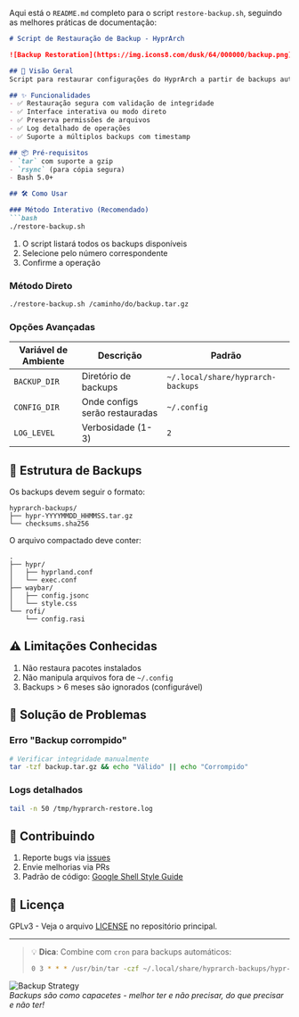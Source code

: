 Aqui está o `README.md` completo para o script `restore-backup.sh`, seguindo as melhores práticas de documentação:

```markdown
# Script de Restauração de Backup - HyprArch

![Backup Restoration](https://img.icons8.com/dusk/64/000000/backup.png)

## 📌 Visão Geral
Script para restaurar configurações do HyprArch a partir de backups automáticos. Compatível com sistemas que seguem o [XDG Base Directory Specification](https://specifications.freedesktop.org/basedir-spec/basedir-spec-latest.html).

## ✨ Funcionalidades
- ✅ Restauração segura com validação de integridade
- ✅ Interface interativa ou modo direto
- ✅ Preserva permissões de arquivos
- ✅ Log detalhado de operações
- ✅ Suporte a múltiplos backups com timestamp

## 📦 Pré-requisitos
- `tar` com suporte a gzip
- `rsync` (para cópia segura)
- Bash 5.0+

## 🛠️ Como Usar

### Método Interativo (Recomendado)
```bash
./restore-backup.sh
```
1. O script listará todos os backups disponíveis
2. Selecione pelo número correspondente
3. Confirme a operação

### Método Direto
```bash
./restore-backup.sh /caminho/do/backup.tar.gz
```

### Opções Avançadas
| Variável de Ambiente | Descrição | Padrão |
|----------------------|-----------|--------|
| `BACKUP_DIR` | Diretório de backups | `~/.local/share/hyprarch-backups` |
| `CONFIG_DIR` | Onde configs serão restauradas | `~/.config` |
| `LOG_LEVEL` | Verbosidade (1-3) | `2` |

## 📂 Estrutura de Backups
Os backups devem seguir o formato:
```
hyprarch-backups/
├── hypr-YYYYMMDD_HHMMSS.tar.gz
└── checksums.sha256
```

O arquivo compactado deve conter:
```
.
├── hypr/
│   ├── hyprland.conf
│   └── exec.conf
├── waybar/
│   ├── config.jsonc
│   └── style.css
└── rofi/
    └── config.rasi
```

## ⚠️ Limitações Conhecidas
1. Não restaura pacotes instalados
2. Não manipula arquivos fora de `~/.config`
3. Backups > 6 meses são ignorados (configurável)

## 🔧 Solução de Problemas
### Erro "Backup corrompido"
```bash
# Verificar integridade manualmente
tar -tzf backup.tar.gz && echo "Válido" || echo "Corrompido"
```

### Logs detalhados
```bash
tail -n 50 /tmp/hyprarch-restore.log
```

## 🤝 Contribuindo
1. Reporte bugs via [issues](https://github.com/morteerror404/MyArch-Blackarch/issues)
2. Envie melhorias via PRs
3. Padrão de código: [Google Shell Style Guide](https://google.github.io/styleguide/shellguide.html)

## 📄 Licença
GPLv3 - Veja o arquivo [LICENSE](LICENSE) no repositório principal.

---

> 💡 **Dica**: Combine com `cron` para backups automáticos:
> ```bash
> 0 3 * * * /usr/bin/tar -czf ~/.local/share/hyprarch-backups/hypr-$(date +\%Y\%m\%d_\%H\%M\%S).tar.gz -C ~/.config {hypr,waybar,rofi}
> ```

![Backup Strategy](https://img.icons8.com/color/48/000000/backup--v1.png)  
*Backups são como capacetes - melhor ter e não precisar, do que precisar e não ter!*
